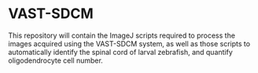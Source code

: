 # VAST-SDCM
This repository will contain the ImageJ scripts required to process the images acquired using the VAST-SDCM system, as well as those scripts to automatically identify the spinal cord of larval zebrafish, and quantify oligodendrocyte cell number.
